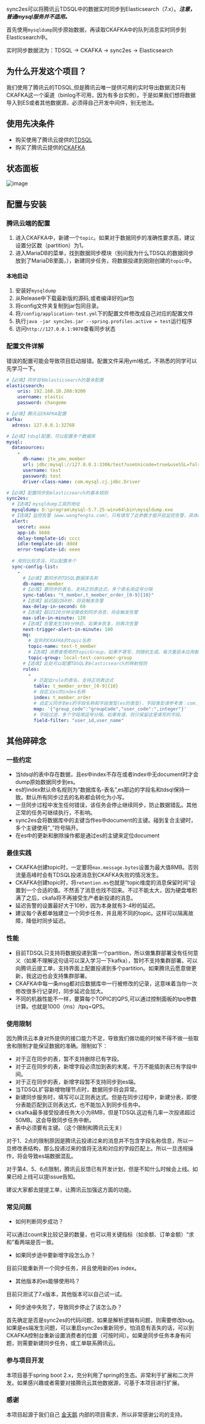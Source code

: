 sync2es可以将腾讯云TDSQL中的数据实时同步到Elasticsearch（7.x）。***注意，普通mysql服务并不适用。***

首先使用`mysqldump`同步原始数据，再读取CKAFKA中的队列消息实时同步到Elasticsearch中。

实时同步数据流为：TDSQL -> CKAFKA -> sync2es -> Elasticsearch

## 为什么开发这个项目？
我们使用了腾讯云的TDSQL,但是腾讯云唯一提供可用的实时导出数据流只有CKAFKA这一个渠道（binlog不可用，因为有多台实例）。于是如果我们想将数据导入到ES或者其他数据源，必须得自己开发中间件，别无他法。

## 使用先决条件
- 购买使用了腾讯云提供的[TDSQL](https://cloud.tencent.com/product/dcdb)
- 购买了腾讯云提供的[CKAFKA](https://cloud.tencent.com/product/ckafka)

## 状态面板
![image](https://cloud-1251017115.cos.ap-guangzhou.myqcloud.com/CPMS/maintenance/20200514160657.png)

## 配置与安装
### 腾讯云端的配置
1. 进入CKAFKA中，新建一个`topic`。如果对于数据同步的准确性要求高，建议设置分区数（partition）为1。
2. 进入MariaDB的菜单，找到数据同步模块（别问我为什么TDSQL的数据同步放到了MariaDB里面，），新建同步任务，将数据投递到刚刚创建的`topic`中。
#### 本地启动
1. 安装好`mysqldump`
2. 从Release中下载最新版的源码,或者编译好的jar包
3. 将config文件夹复制到jar包同目录。
4. 将`/config/application-test.yml`下的配置文件修改成自己对应的配置文件
5. 执行`java -jar sync2es.jar --spring.profiles.active = test`运行程序
6. 访问`http://127.0.0.1:9070`查看同步状态

### 配置文件详解
错误的配置可能会导致项目启动报错。配置文件采用yml格式，不熟悉的同学可以先学习一下。
```yaml
#【必填】同步目标elasticsearch的基本配置
elasticsearch:
    uris: 192.168.10.208:9200
    username: elastic
    password: changeme

#【必填】腾讯云CKAFKA配置
kafka:
  adress: 127.0.0.1:32768

#【必填】tdsql配置，可以配置多个数据库
mysql:
  datasources:
    -
      db-name: jte_pms_member
      url: jdbc:mysql://127.0.0.1:3306/test?useUnicode=true&useSSL=false&characterEncoding=UTF-8&autoReconnect=true&failOverReadOnly=false&useOldAliasMetadataBehavior=true&allowMultiQueries=true&serverTimezone=Hongkong
      username: test
      password: test
      driver-class-name: com.mysql.cj.jdbc.Driver

#【必填】配置同步到elasticsearch的基本规则
sync2es:
  #【选填】mysqldump工具的地址
  mysqldump: D:\program\mysql-5.7.25-winx64\bin\mysqldump.exe
  #【选填】监控告警（www.wangfengta.com），只有填写了此参数才能开启监控告警，具体配置参考下面章节
  alert:
    secret: aaaa
    app-id: bbbb
    delay-template-id: cccc
    idle-template-id: dddd
    error-template-id: eeee
    
  # 规则比较灵活，可以配置多个
  sync-config-list:
    -
      #【必填】要同步的TDSQL数据库名称
      db-name: member
      #【必填】要同步的表名，支持正则表达式，多个表名用逗号分隔
      sync-tables: "t_member,t_member_order_[0-9]{10}"
      #【选填】延迟超过60秒，将会触发告警
      max-delay-in-second: 60
      #【选填】超过120分钟没接收到同步消息，将会触发告警
      max-idle-in-minute: 120
      #【选填】告警发生180分钟后，如果未恢复，则再次告警
      next-trigger-alert-in-minute: 180
      mq:
        # 监听的CKAFKA的topic名称
        topic-name: test-t_member
        #【选填】消费者使用的topicGroup，如果不填写，则随机生成。每次重启本应用都会从kafka的"earliest"处开始读取。
        topic-group: local-test-consumer-group
      #【选填】此处可以配置TDSQL到elasticsearch的映射规则
      rules:
        -
          # 匹配此rule的表名，支持正则表达式
          table: t_member_order_[0-9]{10}
          # 自定义es的index名称
          index: t_member_order
          # 自定义同步到es的字段名称和字段类型(es的类型)，字段类型请参考类：com.jte.sync2es.model.es.EsDateType
          map: '{"group_code":"groupCode","user_code":",integer"}'
          # 字段过滤，多个字段用逗号分隔。如果有值，则只保留这里填写的字段。
          field-filter: "user_id,user_name"
```
## 其他碎碎念
### 一些约定
- 当tdsql的表中存在数据，且es中index不存在或者index中无document时才会dump原始数据同步到es。
- es的index默认命名规则为“数据库名-表名”,es那边的字段名和tdsql保持一致。默认所有同步过去的名称都会转化为小写。
- 一旦同步过程中发生任何错误，该任务会停止继续同步，防止数据错乱。其他正常的任务可继续执行，不影响。
- sync2es会将数据库中的主键当作es中document的主键。碰到复合主键时，多个主键使用“_”符号隔开。
- 在es中的更新和删除操作都是通过es的主键来定位document


### 最佳实践
- CKAFKA创建topic时，一定要将`max.message.bytes`设置为最大值8MB。否则流量高峰时会有TDSQL投递消息到CKAFKA失败的情况发生。
- CKAFKA创建topic时，将`retention.ms`也就是“topic维度的消息保留时间”设置到一个合适的值。不然丢了消息也找不回来。不过不能太大，因为硬盘堆积满了之后，ckafa将不再接受生产者新投递的消息。
- 延迟告警的设置最好大于10秒，因为本身就有3-4秒的延迟。
- 建议每个表都单独建立一个同步任务，并且用不同的topic。这样可以隔离故障，降低时同步延迟。

### 性能
- 目前TDSQL只支持将数据投递到第一个partition，所以做集群部署没有任何意义（如果不理解这句话可以深入学习一下kafka），暂时不支持集群部署。可以向腾讯云提工单，支持界面上配置投递到多个partition。如果腾讯云愿意做更新，我这边也会支持集群部署。
- CKAFKA中每一条msg都对应数据库中一行被修改的记录，这意味着当你一次修改很多行记录时，同步延迟会加大。
- 不同的机器性能不一样，要算每个TOPIC的QPS,可以通过控制面板的tpq参数计算。也就是1000（ms）/tpq=QPS。

### 使用限制
因为腾讯云本身对外提供的接口能力不足，导致我们做功能的时候不得不做一些取舍和限制才能保证数据的准确。限制如下：

- 对于正在同步的表，暂不支持删除已有字段。
- 对于正在同步的表，新增字段必须加到表的末尾，千万不能插到表已有字段中间。
- 对于正在同步的表，新增字段暂不支持同步到es端。
- 当TDSQL扩容新增物理节点时，数据同步将会异常。
- 新建同步服务时，填写可以正则表达式。但是在同步过程中，新建分表，即使分表能匹配到正则表达式，也不能加入到同步任务中。
- ckafka最多接受投递任务大小为8MB，但是TDSQL这边有几率一次投递超过50MB。这会导致同步任务中断。
- 表中必须要有主键。（这个限制和腾讯云无关）

对于1、2点的限制原因是腾讯云投递过来的消息并不包含字段名称信息，所以一旦修改表结构，那么投递过来的值将无法和对应的字段匹配上。所以一旦违规操作，将会导致es端数据混乱。

对于第4、5、6点限制，腾讯云反馈已有开发计划，但是不知什么时候会上线。如果已经上线可以提issue告知。

建议大家都去提提工单，让腾讯云加强这方面的功能。

### 常见问题
- 如何判断同步成功？

可以通过count来比较记录的数量，也可以用关键指标（如余额、订单金额）“求和”看两端是否一致。

- 如果同步途中要新增字段怎么办？

目前只能重新开一个同步任务，并且使用新的es index。

- 其他版本的es能够使用吗？

目前只测试了7.x版本，其他版本可以自己试一试。

- 同步途中失败了，导致同步停止了该怎么办？

首先确定是否是sync2es的代码问题，如果是解析逻辑有问题，则需要修改bug。如果是es端发生问题，可以重启sync2es重新同步。怕消息有丢失的话，可以到CKAFKA控制台重新设置消费者的位置（可按时间）。如果是同步任务本身有问题，则需要新建同步任务，或工单联系腾讯云。

### 参与项目开发
本项目基于spring boot 2.x，充分利用了spring的生态。非常利于扩展和二次开发。如果感兴趣或者需要对接腾讯云其他数据源，可基于本项目进行扩展。


### 感谢
本项目起源于我们自己 [金天鹅](http://www.jintiane.cn) 内部的项目需求，所以非常感谢公司的支持。
